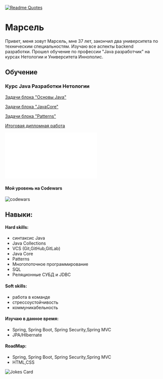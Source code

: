 [![Readme Quotes](https://quotes-github-readme.vercel.app/api?type=horizontal&theme=dark)](https://github.com/piyushsuthar/github-readme-quotes)
# Марсель
Привет, меня зовут Марсель, мне 37 лет, закончил два университета по техническим специальностям. 
Изучаю все аспекты backend разработки.
Прошел обучение по профессии "Java разработчик" на курсах Нетологии и  Университета Иннополис.
## Обучение
### Курс Java Разработки Нетологии

[Задачи блока "Основы Java"](./Homeworks.md)

[Задачи блока "JavaCore"](JavaCore_Readme.md)

[Задачи блока "Patterns"](Patterns_Readme.md)

[Итоговая дипломная работа](Diplom_README.md)

![Сертификат JAVA](certificate.pdf)


#### Мой уровень на Codewars
![codewars](https://www.codewars.com/users/Marsik77/badges/large)

## Навыки:

#### Hard skills:
- cинтаксис Java
- Java Collections
- VCS (Git,GitHub,GitLab)
- Java Core
- Patterns
- Многопоточное программирование
- SQL
- Реляционные СУБД и JDBC

#### Soft skills:
- работа в команде
- стрессоустойчивость
- коммуникабельность


#### Изучаю в данное время:
- Spring, Spring Boot, Spring Security,Spring MVC
- JPA/HIbernate

 
#### RoadMap:
- Spring, Spring Boot, Spring Security,Spring MVC
- HTML,CSS

![Jokes Card](https://readme-jokes.vercel.app/api)

